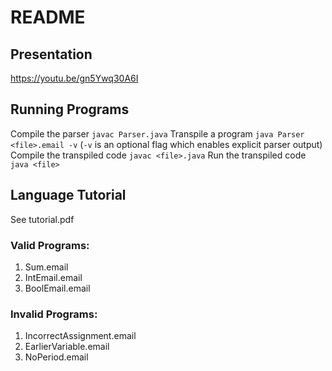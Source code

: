 # README

## Presentation
https://youtu.be/gn5Ywq30A6I

## Running Programs

Compile the parser `javac Parser.java`
Transpile a program `java Parser <file>.email -v` (`-v` is an optional flag which enables explicit parser output)
Compile the transpiled code `javac <file>.java`
Run the transpiled code `java <file>`

## Language Tutorial

See tutorial.pdf

### Valid Programs:

1. Sum.email
2. IntEmail.email
3. BoolEmail.email

### Invalid Programs:
1. IncorrectAssignment.email
2. EarlierVariable.email
3. NoPeriod.email

